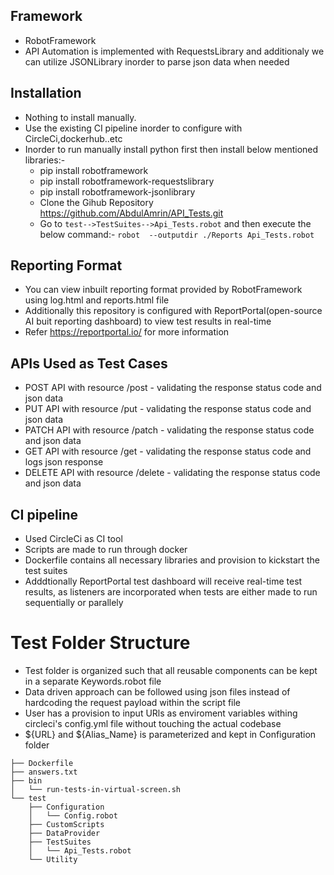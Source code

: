 ## Framework

* RobotFramework
* API Automation is implemented with RequestsLibrary and additionaly we can utilize JSONLibrary inorder to parse json data when needed


## Installation

* Nothing to install manually.
* Use the existing CI pipeline inorder to configure with CircleCi,dockerhub..etc
* Inorder to run manually install python first then install below mentioned libraries:-
   * pip install robotframework
   * pip install robotframework-requestslibrary
   * pip install robotframework-jsonlibrary
   * Clone the Gihub Repository <https://github.com/AbdulAmrin/API_Tests.git>
   * Go to `test-->TestSuites-->Api_Tests.robot` and then execute the below command:-
     ```robot  --outputdir ./Reports Api_Tests.robot```
  

## Reporting Format

* You can view inbuilt reporting format provided by RobotFramework using log.html and reports.html file
* Additionally this repository is configured with ReportPortal(open-source AI buit reporting dashboard) to view test results in real-time
* Refer https://reportportal.io/ for more information

## APIs Used as Test Cases

* POST API  with resource /post - validating the response status code and json data
* PUT API  with resource /put - validating the response status code and json data
* PATCH API with resource /patch - validating the response status code and json data
* GET API with resource /get - validating the response status code and logs json response
* DELETE API with resource /delete - validating the response status code and json data


## CI pipeline

* Used CircleCi as CI tool
* Scripts are made to run through docker
* Dockerfile contains all necessary libraries and provision to kickstart the test suites
* Adddtionally ReportPortal test dashboard will receive real-time test results, as listeners are incorporated when tests are either made to run sequentially or parallely


# Test Folder Structure

* Test folder is organized such that all reusable components can be kept in a separate Keywords.robot file
* Data driven approach can be followed using json files instead of hardcoding the request payload within the script file
* User has a provision to input URls as enviroment variables withing circleci's config.yml file without touching the actual codebase
* ${URL} and ${Alias_Name} is parameterized and kept in Configuration folder

```
├── Dockerfile
├── answers.txt
├── bin
│   └── run-tests-in-virtual-screen.sh
└── test
    ├── Configuration
    │   └── Config.robot
    ├── CustomScripts
    ├── DataProvider
    ├── TestSuites
    │   └── Api_Tests.robot
    └── Utility
        
```


